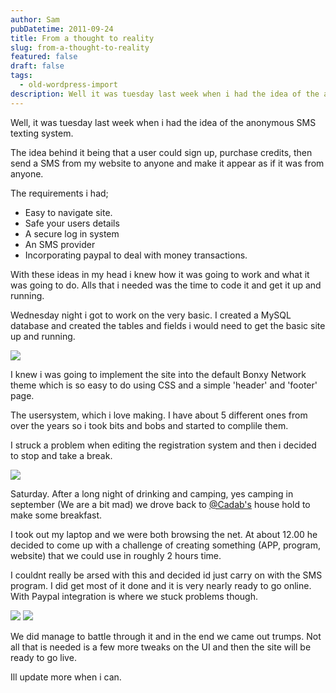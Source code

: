 ```yaml
---
author: Sam
pubDatetime: 2011-09-24
title: From a thought to reality
slug: from-a-thought-to-reality
featured: false
draft: false
tags:
  - old-wordpress-import
description: Well it was tuesday last week when i had the idea of the anonymous SMS texting system
---
```


Well, it was tuesday last week when i had the idea of the anonymous SMS texting system.

The idea behind it being that a user could sign up, purchase credits, then send a SMS from my website to anyone and make it appear as if it was from anyone.

The requirements i had;
- Easy to navigate site.
- Safe your users details
- A secure log in system
- An SMS provider
- Incorporating paypal to deal with money transactions.

With these ideas in my head i knew how it was going to work and what it was going to do. Alls that i needed was the time to code it and get it up and running.

Wednesday night i got to work on the very basic. I created a MySQL database and created the tables and fields i would need to get the basic site up and running.

![](http://f.cl.ly/items/3W3Y0Z3n0l1z3n0O420x/Image%202011-09-25%20at%201.50.58%20PM.png)

I knew i was going to implement the site into the default Bonxy Network theme which is so easy to do using CSS and a simple 'header' and 'footer' page.

The usersystem, which i love making. I have about 5 different ones from over the years so i took bits and bobs and started to complile them.

I struck a problem when editing the registration system and then i decided to stop and take a break.

![](http://f.cl.ly/items/3m1O2E1R0f0h3K0k1z1y/Image%202011-09-25%20at%201.53.31%20PM.png)

Saturday. After a long night of drinking and camping, yes camping in september (We are a bit mad) we drove back to [@Cadab's](imjam.es) house hold to make some breakfast.

I took out my laptop and we were both browsing the net. At about 12.00 he decided to come up with a challenge of creating something (APP, program, website) that we could use in roughly 2 hours time.

I couldnt really be arsed with this and decided id just carry on with the SMS program. I did get most of it done and it is very nearly ready to go online. With Paypal integration is where we stuck problems though.

![](http://f.cl.ly/items/1E0d0d3L1K3S0g3u3N1S/Image%202011-09-25%20at%201.56.45%20PM.png)
![](http://f.cl.ly/items/2d1c1C0Y410p3v2z0s44/Image%202011-09-25%20at%201.57.56%20PM.png)

We did manage to battle through it and in the end we came out trumps. Not all that is needed is a few more tweaks on the UI and then the site will be ready to go live.

Ill update more when i can.